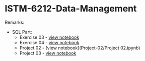 # ISTM-6212-Data-Management
Remarks:
* SQL Part:
  * Exercise 03 - [view notebook](Exercise/exercise-03.ipynb)
  * Exercise 04 - [view notebook](Exercise/exercise-04.ipynb)
  * Project 02 - [view notebook](Project-02/Project 02.ipynb)
  * Project 03 - [view notebook](Project-03/Project03_Final.ipynb)
